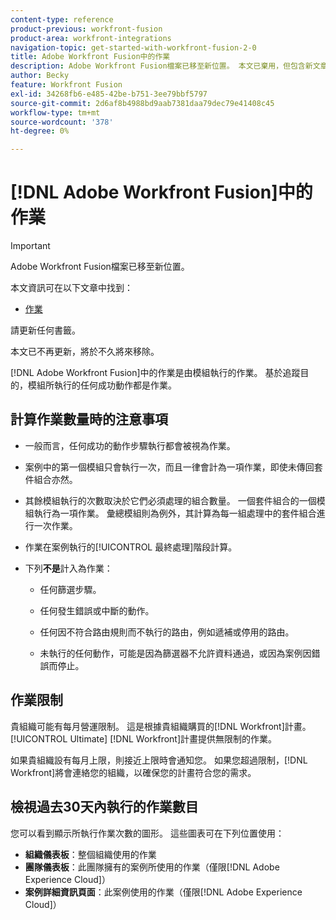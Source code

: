 ```yaml
---
content-type: reference
product-previous: workfront-fusion
product-area: workfront-integrations
navigation-topic: get-started-with-workfront-fusion-2-0
title: Adobe Workfront Fusion中的作業
description: Adobe Workfront Fusion檔案已移至新位置。 本文已棄用，但包含新文章的連結，內容涵蓋此功能。
author: Becky
feature: Workfront Fusion
exl-id: 34268fb6-e485-42be-b751-3ee79bbf5797
source-git-commit: 2d6af8b4988bd9aab7381daa79dec79e41408c45
workflow-type: tm+mt
source-wordcount: '378'
ht-degree: 0%

---
```


# [!DNL Adobe Workfront Fusion]中的作業



>[!IMPORTANT]
>
>Adobe Workfront Fusion檔案已移至新位置。
>
>本文資訊可在以下文章中找到：
>
>* [作業](https://experienceleague.adobe.com/docs/workfront-fusion/using/set-up-and-manage-fusion/licensing-and-operations-overviews/operations-in-workfront-fusion.html)
>
>請更新任何書籤。
>
>本文已不再更新，將於不久將來移除。

[!DNL Adobe Workfront Fusion]中的作業是由模組執行的作業。 基於追蹤目的，模組所執行的任何成功動作都是作業。

## 計算作業數量時的注意事項

* 一般而言，任何成功的動作步驟執行都會被視為作業。

* 案例中的第一個模組只會執行一次，而且一律會計為一項作業，即使未傳回套件組合亦然。

* 其餘模組執行的次數取決於它們必須處理的組合數量。  一個套件組合的一個模組執行為一項作業。 彙總模組則為例外，其計算為每一組處理中的套件組合進行一次作業。

* 作業在案例執行的[!UICONTROL 最終處理]階段計算。

* 下列&#x200B;**不是**&#x200B;計入為作業：

   * 任何篩選步驟。

   * 任何發生錯誤或中斷的動作。

   * 任何因不符合路由規則而不執行的路由，例如遞補或停用的路由。

   * 未執行的任何動作，可能是因為篩選器不允許資料通過，或因為案例因錯誤而停止。

## 作業限制

貴組織可能有每月營運限制。 這是根據貴組織購買的[!DNL Workfront]計畫。 [!UICONTROL Ultimate] [!DNL Workfront]計畫提供無限制的作業。

如果貴組織設有每月上限，則接近上限時會通知您。 如果您超過限制，[!DNL Workfront]將會連絡您的組織，以確保您的計畫符合您的需求。

## 檢視過去30天內執行的作業數目

您可以看到顯示所執行作業次數的圖形。 這些圖表可在下列位置使用：

* **組織儀表板**：整個組織使用的作業
* **團隊儀表板**：此團隊擁有的案例所使用的作業（僅限[!DNL Adobe Experience Cloud]）
* **案例詳細資訊頁面**：此案例使用的作業（僅限[!DNL Adobe Experience Cloud]）
